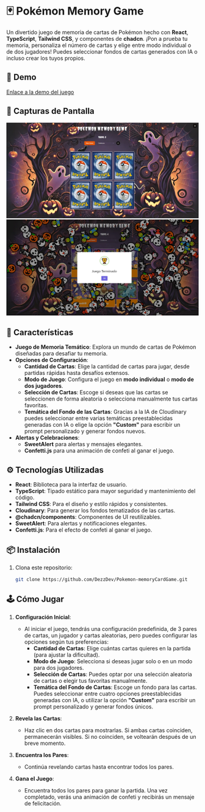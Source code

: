 # 🃏 Pokémon Memory Game

Un divertido juego de memoria de cartas de Pokémon hecho con **React**, **TypeScript**, **Tailwind CSS**, y componentes de **chadcn**. ¡Pon a prueba tu memoria, personaliza el número de cartas y elige entre modo individual o de dos jugadores! Puedes seleccionar fondos de cartas generados con IA o incluso crear los tuyos propios.


## 🚀 Demo

[Enlace a la demo del juego](https://dezzdev.github.io/Pokemon-memoryCardGame/)

## 📸 Capturas de Pantalla

![Captura del Juego](/public/CapturaPokemonMemoriGame.webp)
![Captura de Victoria](/public/CapturaPokemonMemoriGame2.webp)

## 📝 Características

- **Juego de Memoria Temático**: Explora un mundo de cartas de Pokémon diseñadas para desafiar tu memoria.
- **Opciones de Configuración**:
  - **Cantidad de Cartas**: Elige la cantidad de cartas para jugar, desde partidas rápidas hasta desafíos extensos.
  - **Modo de Juego**: Configura el juego en **modo individual** o **modo de dos jugadores**.
  - **Selección de Cartas**: Escoge si deseas que las cartas se seleccionen de forma aleatoria o selecciona manualmente tus cartas favoritas.
  - **Temática del Fondo de las Cartas**: Gracias a la IA de Cloudinary puedes seleccionar entre varias temáticas preestablecidas generadas con IA o elige la opción **"Custom"** para escribir un prompt personalizado y generar fondos nuevos.
- **Alertas y Celebraciones**:
  - **SweetAlert** para alertas y mensajes elegantes.
  - **Confetti.js** para una animación de confeti al ganar el juego.


## ⚙️ Tecnologías Utilizadas

- **React**: Biblioteca para la interfaz de usuario.
- **TypeScript**: Tipado estático para mayor seguridad y mantenimiento del código.
- **Tailwind CSS**: Para el diseño y estilo rápidos y consistentes.
- **Cloudinary**: Para generar los fondos tematizados de las cartas.
- **@chadcn/components**: Componentes de UI reutilizables.
- **SweetAlert**: Para alertas y notificaciones elegantes.
- **Confetti.js**: Para el efecto de confeti al ganar el juego.

## 📦 Instalación

1. Clona este repositorio:

   ```bash
   git clone https://github.com/DezzDev/Pokemon-memoryCardGame.git

## 🕹️ Cómo Jugar

1. **Configuración Inicial**:
   - Al iniciar el juego, tendrás una configuración predefinida, de 3 pares de cartas, un jugador y cartas aleatorias, pero puedes configurar las opciones según tus preferencias:
     - **Cantidad de Cartas**: Elige cuántas cartas quieres en la partida (para ajustar la dificultad).
     - **Modo de Juego**: Selecciona si deseas jugar solo o en un modo para dos jugadores.
     - **Selección de Cartas**: Puedes optar por una selección aleatoria de cartas o elegir tus favoritas manualmente.
     - **Temática del Fondo de Cartas**: Escoge un fondo para las cartas. Puedes seleccionar entre cuatro opciones preestablecidas generadas con IA, o utilizar la opción **"Custom"** para escribir un prompt personalizado y generar fondos únicos.
   
2. **Revela las Cartas**:
   - Haz clic en dos cartas para mostrarlas. Si ambas cartas coinciden, permanecerán visibles. Si no coinciden, se voltearán después de un breve momento.

3. **Encuentra los Pares**:
   - Continúa revelando cartas hasta encontrar todos los pares.

4. **Gana el Juego**:
   - Encuentra todos los pares para ganar la partida. Una vez completado, verás una animación de confeti y recibirás un mensaje de felicitación.

